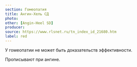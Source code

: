```yaml
---
section: Гомеопатия
title: Ангин-Хель СД
photo:
other: [Angin-Heel SD]
producer:
source: https://www.rlsnet.ru/tn_index_id_21680.htm
label: red
---
```


У гомеопатии не может быть доказательств эффективности.

Прописывают при ангине.
